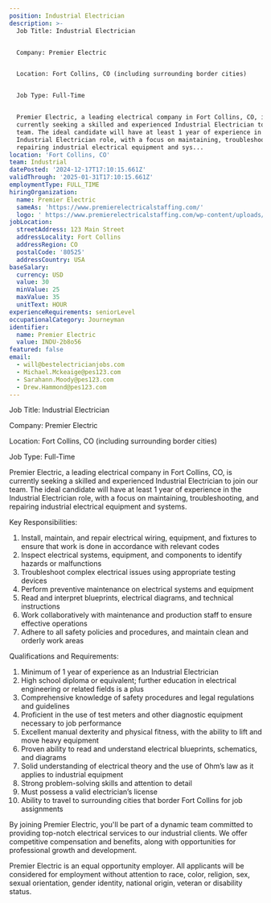 ```yaml
---
position: Industrial Electrician
description: >-
  Job Title: Industrial Electrician


  Company: Premier Electric


  Location: Fort Collins, CO (including surrounding border cities)


  Job Type: Full-Time


  Premier Electric, a leading electrical company in Fort Collins, CO, is
  currently seeking a skilled and experienced Industrial Electrician to join our
  team. The ideal candidate will have at least 1 year of experience in the
  Industrial Electrician role, with a focus on maintaining, troubleshooting, and
  repairing industrial electrical equipment and sys...
location: 'Fort Collins, CO'
team: Industrial
datePosted: '2024-12-17T17:10:15.661Z'
validThrough: '2025-01-31T17:10:15.661Z'
employmentType: FULL_TIME
hiringOrganization:
  name: Premier Electric
  sameAs: 'https://www.premierelectricalstaffing.com/'
  logo: ' https://www.premierelectricalstaffing.com/wp-content/uploads/2020/05/Premier-Electrical-Staffing-logo.png'
jobLocation:
  streetAddress: 123 Main Street
  addressLocality: Fort Collins
  addressRegion: CO
  postalCode: '80525'
  addressCountry: USA
baseSalary:
  currency: USD
  value: 30
  minValue: 25
  maxValue: 35
  unitText: HOUR
experienceRequirements: seniorLevel
occupationalCategory: Journeyman
identifier:
  name: Premier Electric
  value: INDU-2b8o56
featured: false
email:
  - will@bestelectricianjobs.com
  - Michael.Mckeaige@pes123.com
  - Sarahann.Moody@pes123.com
  - Drew.Hammond@pes123.com
---
```




Job Title: Industrial Electrician

Company: Premier Electric

Location: Fort Collins, CO (including surrounding border cities)

Job Type: Full-Time

Premier Electric, a leading electrical company in Fort Collins, CO, is currently seeking a skilled and experienced Industrial Electrician to join our team. The ideal candidate will have at least 1 year of experience in the Industrial Electrician role, with a focus on maintaining, troubleshooting, and repairing industrial electrical equipment and systems.

Key Responsibilities:

1. Install, maintain, and repair electrical wiring, equipment, and fixtures to ensure that work is done in accordance with relevant codes
2. Inspect electrical systems, equipment, and components to identify hazards or malfunctions
3. Troubleshoot complex electrical issues using appropriate testing devices
4. Perform preventive maintenance on electrical systems and equipment
5. Read and interpret blueprints, electrical diagrams, and technical instructions
6. Work collaboratively with maintenance and production staff to ensure effective operations
7. Adhere to all safety policies and procedures, and maintain clean and orderly work areas

Qualifications and Requirements:

1. Minimum of 1 year of experience as an Industrial Electrician
2. High school diploma or equivalent; further education in electrical engineering or related fields is a plus
3. Comprehensive knowledge of safety procedures and legal regulations and guidelines
4. Proficient in the use of test meters and other diagnostic equipment necessary to job performance
5. Excellent manual dexterity and physical fitness, with the ability to lift and move heavy equipment
6. Proven ability to read and understand electrical blueprints, schematics, and diagrams
7. Solid understanding of electrical theory and the use of Ohm’s law as it applies to industrial equipment
8. Strong problem-solving skills and attention to detail
9. Must possess a valid electrician’s license
10. Ability to travel to surrounding cities that border Fort Collins for job assignments

By joining Premier Electric, you'll be part of a dynamic team committed to providing top-notch electrical services to our industrial clients. We offer competitive compensation and benefits, along with opportunities for professional growth and development. 

Premier Electric is an equal opportunity employer. All applicants will be considered for employment without attention to race, color, religion, sex, sexual orientation, gender identity, national origin, veteran or disability status.
